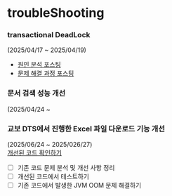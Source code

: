 # troubleShooting
### transactional DeadLock
(2025/04/17 ~ 2025/04/19)

- [원인 분석 포스팅](https://mystudylog.tistory.com/201)
- [문제 해결 과정 포스팅](https://mystudylog.tistory.com/202)

### 문서 검색 성능 개선
(2025/04/24 ~

### 교보 DTS에서 진행한 Excel 파일 다운로드 기능 개선
(2025/06/24 ~ 2025/026/27)    
[개선된 코드 확인하기](https://github.com/xxyeon/troubleShooting/tree/excel-improvement)  
- [ ] 기존 코드 문제 분석 및 개선 사항 정리
- [ ] 개선된 코드에서 테스트하기
- [ ] 기존 코드에서 발생한 JVM OOM 문제 해결하기
